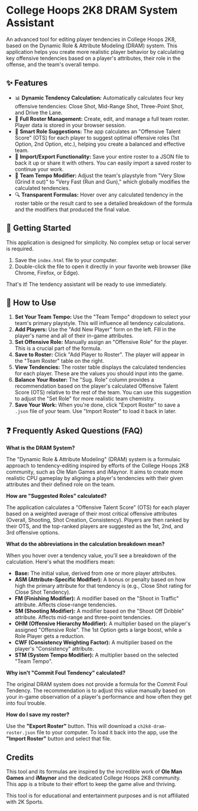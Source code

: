 # College Hoops 2K8 DRAM System Assistant

An advanced tool for editing player tendencies in College Hoops 2K8, based on the Dynamic Role & Attribute Modeling (DRAM) system. This application helps you create more realistic player behavior by calculating key offensive tendencies based on a player's attributes, their role in the offense, and the team's overall tempo.

## ✨ Features

-   📊 **Dynamic Tendency Calculation:** Automatically calculates four key offensive tendencies: Close Shot, Mid-Range Shot, Three-Point Shot, and Drive the Lane.
-   📝 **Full Roster Management:** Create, edit, and manage a full team roster. Player data is stored in your browser session.
-   🧠 **Smart Role Suggestions:** The app calculates an "Offensive Talent Score" (OTS) for each player to suggest optimal offensive roles (1st Option, 2nd Option, etc.), helping you create a balanced and effective team.
-   💾 **Import/Export Functionality:** Save your entire roster to a JSON file to back it up or share it with others. You can easily import a saved roster to continue your work.
-   🚀 **Team Tempo Modifier:** Adjust the team's playstyle from "Very Slow (Grind it out)" to "Very Fast (Run and Gun)," which globally modifies the calculated tendencies.
-   🔍 **Transparent Formulas:** Hover over any calculated tendency in the roster table or the result card to see a detailed breakdown of the formula and the modifiers that produced the final value.

## 🚀 Getting Started

This application is designed for simplicity. No complex setup or local server is required.

1.  Save the `index.html` file to your computer.
2.  Double-click the file to open it directly in your favorite web browser (like Chrome, Firefox, or Edge).

That's it! The tendency assistant will be ready to use immediately.

## 📖 How to Use

1.  **Set Your Team Tempo:** Use the "Team Tempo" dropdown to select your team's primary playstyle. This will influence all tendency calculations.
2.  **Add Players:** Use the "Add New Player" form on the left. Fill in the player's name and all of their in-game attributes.
3.  **Set Offensive Role:** Manually assign an "Offensive Role" for the player. This is a crucial part of the formula.
4.  **Save to Roster:** Click "Add Player to Roster". The player will appear in the "Team Roster" table on the right.
5.  **View Tendencies:** The roster table displays the calculated tendencies for each player. These are the values you should input into the game.
6.  **Balance Your Roster:** The "Sug. Role" column provides a recommendation based on the player's calculated Offensive Talent Score (OTS) relative to the rest of the team. You can use this suggestion to adjust the "Set Role" for more realistic team chemistry.
7.  **Save Your Work:** When you're done, click "Export Roster" to save a `.json` file of your team. Use "Import Roster" to load it back in later.

## ❓ Frequently Asked Questions (FAQ)

**What is the DRAM System?**

The "Dynamic Role & Attribute Modeling" (DRAM) system is a formulaic approach to tendency-editing inspired by efforts of the College Hoops 2K8 community, such as Ole Man Games and iMaynor. It aims to create more realistic CPU gameplay by aligning a player's tendencies with their given attributes and their defined role on the team.

**How are "Suggested Roles" calculated?**

The application calculates a "Offensive Talent Score" (OTS) for each player based on a weighted average of their most critical offensive attributes (Overall, Shooting, Shot Creation, Consistency). Players are then ranked by their OTS, and the top-ranked players are suggested as the 1st, 2nd, and 3rd offensive options.

**What do the abbreviations in the calculation breakdown mean?**

When you hover over a tendency value, you'll see a breakdown of the calculation. Here's what the modifiers mean:
-   **Base:** The initial value, derived from one or more player attributes.
-   **ASM (Attribute-Specific Modifier):** A bonus or penalty based on how high the primary attribute for that tendency is (e.g., Close Shot rating for Close Shot Tendency).
-   **FM (Finishing Modifier):** A modifier based on the "Shoot in Traffic" attribute. Affects close-range tendencies.
-   **SM (Shooting Modifier):** A modifier based on the "Shoot Off Dribble" attribute. Affects mid-range and three-point tendencies.
-   **OHM (Offensive Hierarchy Modifier):** A multiplier based on the player's assigned "Offensive Role". The 1st Option gets a large boost, while a Role Player gets a reduction.
-   **CWF (Consistency Weighting Factor):** A multiplier based on the player's "Consistency" attribute.
-   **STM (System Tempo Modifier):** A multiplier based on the selected "Team Tempo".

**Why isn't "Commit Foul Tendency" calculated?**

The original DRAM system does not provide a formula for the Commit Foul Tendency. The recommendation is to adjust this value manually based on your in-game observation of a player's performance and how often they get into foul trouble.

**How do I save my roster?**

Use the **"Export Roster"** button. This will download a `ch2k8-dram-roster.json` file to your computer. To load it back into the app, use the **"Import Roster"** button and select that file.

## Credits

This tool and its formulas are inspired by the incredible work of **Ole Man Games** and **iMaynor** and the dedicated College Hoops 2K8 community. This app is a tribute to their effort to keep the game alive and thriving.

This tool is for educational and entertainment purposes and is not affiliated with 2K Sports.
